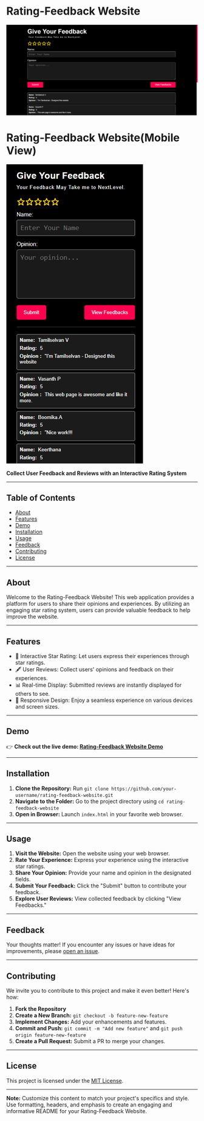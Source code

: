 # Rating-Feedback Website

![Website Screenshot](screenshot.png)

# Rating-Feedback Website(Mobile View)
![Website Screenshot](screenshot-phview.png)


**Collect User Feedback and Reviews with an Interactive Rating System**

---

## Table of Contents

- [About](#about)
- [Features](#features)
- [Demo](#demo)
- [Installation](#installation)
- [Usage](#usage)
- [Feedback](#feedback)
- [Contributing](#contributing)
- [License](#license)

---

## About

Welcome to the Rating-Feedback Website! This web application provides a platform for users to share their opinions and experiences. By utilizing an engaging star rating system, users can provide valuable feedback to help improve the website.

---

## Features

- 🌟 Interactive Star Rating: Let users express their experiences through star ratings.
- 🖋️ User Reviews: Collect users' opinions and feedback on their experiences.
- 📊 Real-time Display: Submitted reviews are instantly displayed for others to see.
- 📱 Responsive Design: Enjoy a seamless experience on various devices and screen sizes.

---

## Demo

👉 **Check out the live demo: [Rating-Feedback Website Demo](https://tamilselvan6.github.io/profolio/)**

---

## Installation

1. **Clone the Repository:** Run `git clone https://github.com/your-username/rating-feedback-website.git`
2. **Navigate to the Folder:** Go to the project directory using `cd rating-feedback-website`
3. **Open in Browser:** Launch `index.html` in your favorite web browser.

---

## Usage

1. **Visit the Website:** Open the website using your web browser.
2. **Rate Your Experience:** Express your experience using the interactive star ratings.
3. **Share Your Opinion:** Provide your name and opinion in the designated fields.
4. **Submit Your Feedback:** Click the "Submit" button to contribute your feedback.
5. **Explore User Reviews:** View collected feedback by clicking "View Feedbacks."

---

## Feedback

Your thoughts matter! If you encounter any issues or have ideas for improvements, please [open an issue](https://github.com/your-username/rating-feedback-website/issues).

---

## Contributing

We invite you to contribute to this project and make it even better! Here's how:

1. **Fork the Repository**
2. **Create a New Branch:** `git checkout -b feature-new-feature`
3. **Implement Changes:** Add your enhancements and features.
4. **Commit and Push:** `git commit -m "Add new feature"` and `git push origin feature-new-feature`
5. **Create a Pull Request:** Submit a PR to merge your changes.

---

## License

This project is licensed under the [MIT License](LICENSE).

---

**Note:** Customize this content to match your project's specifics and style. Use formatting, headers, and emphasis to create an engaging and informative README for your Rating-Feedback Website.
